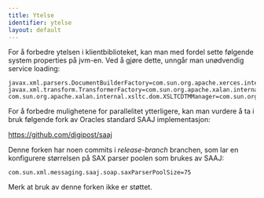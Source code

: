 ```yaml
---
title: Ytelse
identifier: ytelse
layout: default
---
```


For å forbedre ytelsen i klientbiblioteket, kan man med fordel sette følgende system properties på jvm-en.
Ved å gjøre dette, unngår man unødvendig service loading: 

    javax.xml.parsers.DocumentBuilderFactory=com.sun.org.apache.xerces.internal.jaxp.DocumentBuilderFactoryImpl
    javax.xml.transform.TransformerFactory=com.sun.org.apache.xalan.internal.xsltc.trax.TransformerFactoryImpl
    com.sun.org.apache.xalan.internal.xsltc.dom.XSLTCDTMManager=com.sun.org.apache.xalan.internal.xsltc.dom.XSLTCDTMManager

For å forbedre mulighetene for parallelitet ytterligere, kan man vurdere å ta i bruk følgende fork av Oracles standard SAAJ implementasjon:

https://github.com/digipost/saaj

Denne forken har noen commits i *release-branch* branchen, som lar en konfigurere størrelsen på SAX parser poolen som brukes av SAAJ: 

    com.sun.xml.messaging.saaj.soap.saxParserPoolSize=75

Merk at bruk av denne forken ikke er støttet.
